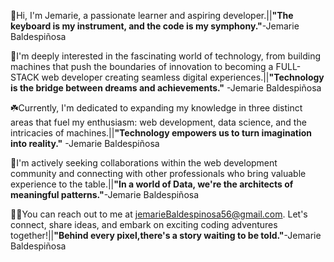 👊Hi, I'm Jemarie, a passionate learner and aspiring developer.||**"The keyboard is my instrument, and the code is my symphony."**-Jemarie Baldespiñosa

🔬I'm deeply interested in the fascinating world of technology, from building machines that push the boundaries of innovation to becoming a FULL-STACK web developer creating seamless digital experiences.||**"Technology is the bridge between dreams and achievements."** -Jemarie Baldespiñosa

☘️Currently, I'm dedicated to expanding my knowledge in three distinct areas that fuel my enthusiasm: web development, data science, and the intricacies of machines.||**"Technology empowers us to turn imagination into reality."** -Jemarie Baldespiñosa

💒I'm actively seeking collaborations within the web development community and connecting with other professionals who bring valuable experience to the table.||**"In a world of Data, we're the architects of meaningful patterns."**-Jemarie Baldespiñosa

🧑‍💻You can reach out to me at jemarieBaldespinosa56@gmail.com. Let's connect, share ideas, and embark on exciting coding adventures together!||**"Behind every pixel,there's a story waiting to be told."**-Jemarie Baldespiñosa

